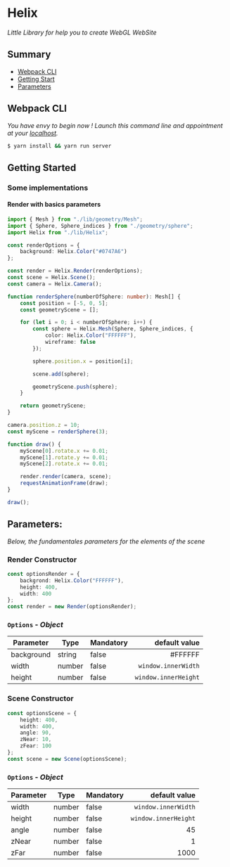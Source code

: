# Helix

_Little Library for help you to create WebGL WebSite_

## Summary

-   [Webpack CLI](#webpack-cli)
-   [Getting Start](#getting-start)
-   [Parameters](#parameters)

## Webpack CLI

_You have envy to begin now ! Launch this command line and appointment at your [localhost](http://localhost:9000)._

```bash
$ yarn install && yarn run server
```

## Getting Started

### Some implementations

#### Render with basics parameters

```typescript
import { Mesh } from "./lib/geometry/Mesh";
import { Sphere, Sphere_indices } from "./geometry/sphere";
import Helix from "./lib/Helix";

const renderOptions = {
    background: Helix.Color("#0747A6")
};

const render = Helix.Render(renderOptions);
const scene = Helix.Scene();
const camera = Helix.Camera();

function renderSphere(numberOfSphere: number): Mesh[] {
    const position = [-5, 0, 5];
    const geometryScene = [];

    for (let i = 0; i < numberOfSphere; i++) {
        const sphere = Helix.Mesh(Sphere, Sphere_indices, {
            color: Helix.Color("FFFFFF"),
            wireframe: false
        });

        sphere.position.x = position[i];

        scene.add(sphere);

        geometryScene.push(sphere);
    }

    return geometryScene;
}

camera.position.z = 10;
const myScene = renderSphere(3);

function draw() {
    myScene[0].rotate.x += 0.01;
    myScene[1].rotate.y += 0.01;
    myScene[2].rotate.x += 0.01;

    render.render(camera, scene);
    requestAnimationFrame(draw);
}

draw();
```

## Parameters:

_Below, the fundamentales parameters for the elements of the scene_

### Render Constructor

```typescript
const optionsRender = {
    backgrond: Helix.Color("FFFFFF"),
    height: 400,
    width: 400
};
const render = new Render(optionsRender);
```

### `Options` - _Object_

| Parameter  | Type   | Mandatory |        default value |
| ---------- | ------ | --------- | -------------------: |
| background | string | false     |              #FFFFFF |
| width      | number | false     |  `window.innerWidth` |
| height     | number | false     | `window.innerHeight` |

### Scene Constructor

```typescript
const optionsScene = {
    height: 400,
    width: 400,
    angle: 90,
    zNear: 10,
    zFear: 100
};
const scene = new Scene(optionsScene);
```

### `Options` - _Object_

| Parameter | Type   | Mandatory |        default value |
| --------- | ------ | --------- | -------------------: |
| width     | number | false     |  `window.innerWidth` |
| height    | number | false     | `window.innerHeight` |
| angle     | number | false     |                   45 |
| zNear     | number | false     |                    1 |
| zFar      | number | false     |                 1000 |
